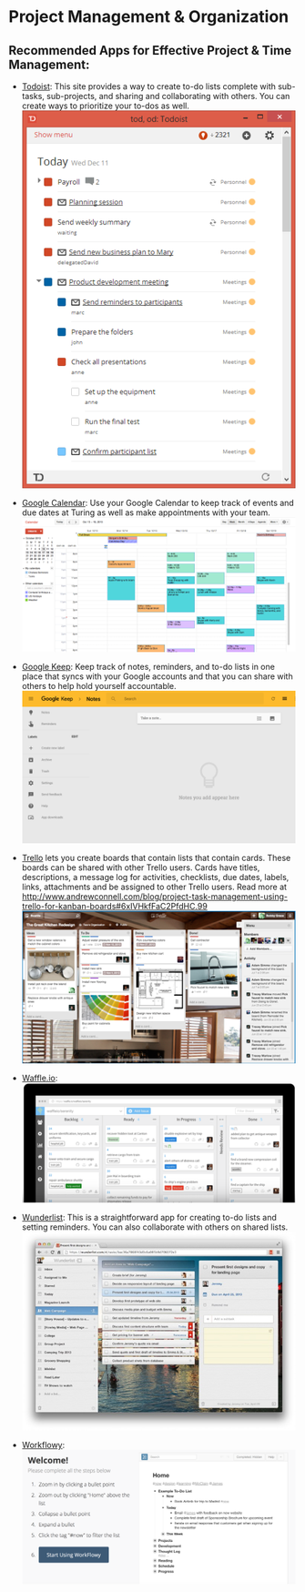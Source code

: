 # Project Management & Organization

## Recommended Apps for Effective Project & Time Management:

* [Todoist](https://todoist.com): This site provides a way to create to-do lists complete with sub-tasks, sub-projects, and sharing and collaborating with others. You can create ways to prioritize your to-dos as well.
![Todoist](images/Todoist.png)

* [Google Calendar](https://calendar.google.com/calendar/): Use your Google Calendar to keep track of events and due dates at Turing as well as make appointments with your team. 
![Google Calendar](images/GoogleCalendar.png)

* [Google Keep](https://keep.google.com/u/0/): Keep track of notes, reminders, and to-do lists in one place that syncs with your Google accounts and that you can share with others to help hold yourself accountable. 
![Google Keep](images/GoogleKeep.png)

* [Trello](trello.com) lets you create boards that contain lists that contain cards. These boards can be shared with other Trello users. Cards have titles, descriptions, a message log for activities, checklists, due dates, labels, links, attachments and be assigned to other Trello users.
Read more at http://www.andrewconnell.com/blog/project-task-management-using-trello-for-kanban-boards#6xIVHkfFaC2PfdHC.99
![Trello doc](images/Trello.png)

* [Waffle.io](waffle.io): 
![Waffle doc](images/Waffle.io.png)

* [Wunderlist](https://www.wunderlist.com): This is a straightforward app for creating to-do lists and setting reminders. You can also collaborate with others on shared lists. 
![Wunderlist](images/Wunderlist.jpg)

* [Workflowy](https://workflowy.com): 
![Workflowy doc](images/Workflowy.png)
